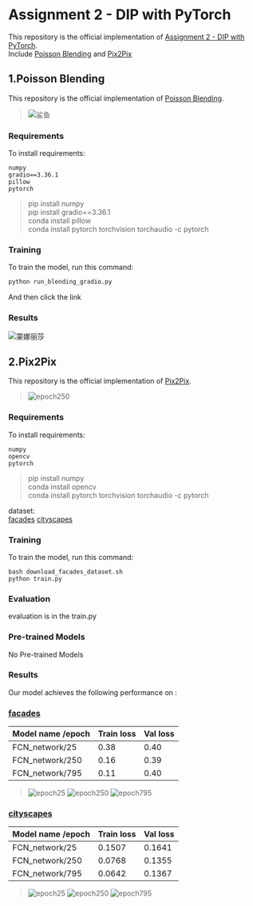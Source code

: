 # Assignment 2 - DIP with PyTorch

This repository is the official implementation of [Assignment 2 - DIP with PyTorch](https://github.com/YudongGuo/DIP-Teaching/tree/main/Assignments/02_DIPwithPyTorch).  
Include [Poisson Blending](https://github.com/YudongGuo/DIP-Teaching/tree/main/Assignments/02_DIPwithPyTorch) and [Pix2Pix](https://github.com/YudongGuo/DIP-Teaching/tree/main/Assignments/02_DIPwithPyTorch/Pix2Pix)
## 1.Poisson Blending
This repository is the official implementation of [Poisson Blending](https://github.com/YudongGuo/DIP-Teaching/tree/main/Assignments/02_DIPwithPyTorch). 
>![鲨鱼](https://github.com/Dorispig/DIP/tree/main/homework/homework2/02_DIPwithPyTorch/result/water.png "鲨鱼")

### Requirements

To install requirements:

```setup
numpy
gradio==3.36.1
pillow
pytorch
```

>pip install numpy  
pip install gradio==3.36.1  
conda install pillow  
conda install pytorch torchvision torchaudio -c pytorch

### Training

To train the model, run this command:

```python
python run_blending_gradio.py
```
And then click the link
### Results
![蒙娜丽莎](https://github.com/Dorispig/DIP/tree/main/homework/homework2/02_DIPwithPyTorch/result/monalisa.png "蒙娜丽莎")


## 2.Pix2Pix

This repository is the official implementation of [Pix2Pix](https://github.com/YudongGuo/DIP-Teaching/tree/main/Assignments/02_DIPwithPyTorch/Pix2Pix). 

>![epoch250](https://github.com/Dorispig/DIP/tree/main/homework/homework2/02_DIPwithPyTorch/Pix2Pix/train_results/facades/epoch_250/result_3.png "epoch250_result3")

### Requirements

To install requirements:

```setup
numpy
opencv
pytorch
```
>pip install numpy  
conda install opencv  
conda install pytorch torchvision torchaudio -c pytorch

dataset:  
[facades](http://efrosgans.eecs.berkeley.edu/pix2pix/datasets/facades.tar.gz)   [cityscapes](http://efrosgans.eecs.berkeley.edu/pix2pix/datasets/cityscapes.tar.gz) 

### Training

To train the model, run this command:

```train
bash download_facades_dataset.sh
python train.py
```
### Evaluation

evaluation is in the train.py

### Pre-trained Models

No Pre-trained Models

### Results

Our model achieves the following performance on :

### [facades](http://efrosgans.eecs.berkeley.edu/pix2pix/datasets/facades.tar.gz)

| Model name /epoch  | Train loss      | Val loss       |
| ------------------ |---------------- | -------------- |
| FCN_network/25     |     0.38        |      0.40      |
| FCN_network/250    |     0.16        |      0.39      |
| FCN_network/795    |     0.11        |      0.40      |

>![epoch25](https://github.com/Dorispig/DIP/tree/main/homework/homework2/02_DIPwithPyTorch/Pix2Pix/val_results/facades/epoch_25/result_3.png "epoch25_result3")
![epoch250](https://github.com/Dorispig/DIP/tree/main/homework/homework2/02_DIPwithPyTorch/Pix2Pix/val_results/facades/epoch_250/result_3.png "epoch250_result3")
![epoch795](https://github.com/Dorispig/DIP/tree/main/homework/homework2/02_DIPwithPyTorch/Pix2Pix/val_results/facades/epoch_795/result_3.png "epoch795_result3")


### [cityscapes](http://efrosgans.eecs.berkeley.edu/pix2pix/datasets/cityscapes.tar.gz)

| Model name /epoch  | Train loss      | Val loss       |
| ------------------ |---------------- | -------------- |
| FCN_network/25     |     0.1507        |      0.1641      |
| FCN_network/250    |     0.0768        |      0.1355      |
| FCN_network/795    |     0.0642        |      0.1367      |

>![epoch25](https://github.com/Dorispig/DIP/tree/main/homework/homework2/02_DIPwithPyTorch/Pix2Pix/val_results/cityscapes/epoch_25/result_2.png "epoch25_result2")
![epoch250](https://github.com/Dorispig/DIP/tree/main/homework/homework2/02_DIPwithPyTorch/Pix2Pix/val_results/cityscapes/epoch_250/result_2.png "epoch250_result2")
![epoch795](https://github.com/Dorispig/DIP/tree/main/homework/homework2/02_DIPwithPyTorch/Pix2Pix/val_results/cityscapes/epoch_795/result_2.png "epoch795_result2")
